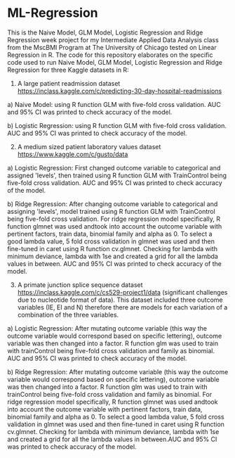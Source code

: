# ML-Regression

This is the Naive Model, GLM Model, Logistic Regression and Ridge Regression week project for my Intermediate Applied Data Analysis class from the MscBMI Program at The University of Chicago tested on Linear Regression in R. The code for this repository elaborates on the specific code used to run Naive Model, GLM Model, Logistic Regression and Ridge Regression for three Kaggle datasets in R:

1. A large patient readmission dataset https://inclass.kaggle.com/c/predicting-30-day-hospital-readmissions 

a) Naive Model: using R function GLM with five-fold cross validation. AUC and 95% CI was printed to check accuracy of the model.

b) Logistic Regression: using R function GLM with five-fold cross validation. AUC and 95% CI was printed to check accuracy of the model.

2. A medium sized patient laboratory values dataset  https://www.kaggle.com/c/gusto/data 

a) Logistic Regression: First changed outcome variable to categorical and assigned 'levels', then trained using R function GLM with TrainControl being five-fold cross validation. AUC and 95% CI was printed to check accuracy of the model.

b) Ridge Regression: After changing outcome variable to categorical and assigning 'levels', model trained using R function GLM with TrainControl being five-fold cross validation. For ridge regression model specifically, R function glmnet was used andtook into account the outcome variable with pertinent factors, train data, binomial family and alpha as 0. To select a good lambda value, 5 fold cross validation in glmnet was used and then fine-tuned in caret using R function cv.glmnet. Checking for lambda with minimum deviance, lambda with 1se and created a grid for all the lambda values in between. AUC and 95% CI was printed to check accuracy of the model.

3. A primate junction splice sequence dataset  https://inclass.kaggle.com/c/cs529-project1/data (significant challenges due to nucleotide format of data). This dataset included three outcome variables (IE, EI and N) therefore there are models for each variation of a combination of the three variables. 

a) Logistic Regression: After mutating outcome variable (this way the outcome variable would correspond based on specific lettering), outcome variable was then changed into a factor. R function glm was used to train with trainControl being five-fold cross validation and family as binomial. AUC and 95% CI was printed to check accuracy of the model.

b) Ridge Regression: After mutating outcome variable (this way the outcome variable would correspond based on specific lettering), outcome variable was then changed into a factor. R function glm was used to train with trainControl being five-fold cross validation and family as binomial. For ridge regression model specifically, R function glmnet was used andtook into account the outcome variable with pertinent factors, train data, binomial family and alpha as 0. To select a good lambda value, 5 fold cross validation in glmnet was used and then fine-tuned in caret using R function cv.glmnet. Checking for lambda with minimum deviance, lambda with 1se and created a grid for all the lambda values in between.AUC and 95% CI was printed to check accuracy of the model.

